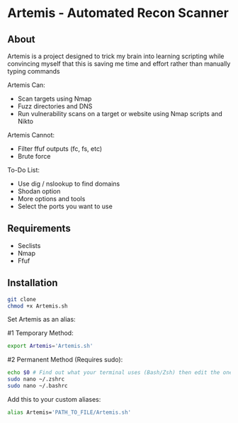 # Artemis - Automated Recon Scanner

## About

Artemis is a project designed to trick my brain into learning scripting while convincing myself that this is saving me time and effort rather than manually typing commands

Artemis Can:

- Scan targets using Nmap
- Fuzz directories and DNS
- Run vulnerability scans on a target or website using Nmap scripts and Nikto

Artemis Cannot:

- Filter ffuf outputs (fc, fs, etc)
- Brute force

To-Do List:

- Use dig / nslookup to find domains
- Shodan option
- More options and tools
- Select the ports you want to use

## Requirements

- Seclists
- Nmap
- Ffuf

## Installation

```sh
git clone 
chmod +x Artemis.sh
```

Set Artemis as an alias:

\#1 Temporary Method:

```sh
export Artemis='Artemis.sh'
```

\#2 Permanent Method (Requires sudo):

```sh
echo $0 # Find out what your terminal uses (Bash/Zsh) then edit the one you need to
sudo nano ~/.zshrc
sudo nano ~/.bashrc
```
Add this to your custom aliases:

```sh
alias Artemis='PATH_TO_FILE/Artemis.sh'
```